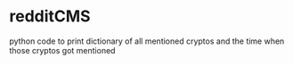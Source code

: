 # redditCMS
python code to print dictionary of all mentioned cryptos and the time when those cryptos got mentioned
